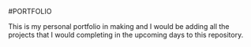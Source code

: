 #PORTFOLIO

This is my personal portfolio in making and I would be adding all the projects that I would completing in the upcoming days to this repository.
